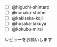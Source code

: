 

- [ ] @higuchi-shintaro 
- [ ] @nonaka-shohei 
- [ ] @kakisaka-koji 
- [ ] @hosaka-takuya 
- [ ] @kokubu-mirai 

レビューをお願いします
